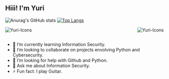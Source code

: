 ## Hiii! I'm Yuri
  ![Anurag's GitHub stats](https://github-readme-stats.vercel.app/api?username=h0udinni&show_icons=true&theme=tokyonight)
  [![Top Langs](https://github-readme-stats.vercel.app/api/top-langs/?username=h0udinni)](https://github.com/anuraghazra/github-readme-stats)

  <img align="center" alt="Yuri-Icons" src="https://skillicons.dev/icons?i=python,bash,linux,azure,)](https://skillicons.dev">
  <img align="right" alt="Yuri-Icons" src="https://images-wixmp-ed30a86b8c4ca887773594c2.wixmp.com/f/4c47f642-23e8-4a2f-9b60-14e17baa498a/da3fnhz-0643584f-27e4-4196-86a0-bd38f21c9bde.gif?token=eyJ0eXAiOiJKV1QiLCJhbGciOiJIUzI1NiJ9.eyJzdWIiOiJ1cm46YXBwOjdlMGQxODg5ODIyNjQzNzNhNWYwZDQxNWVhMGQyNmUwIiwiaXNzIjoidXJuOmFwcDo3ZTBkMTg4OTgyMjY0MzczYTVmMGQ0MTVlYTBkMjZlMCIsIm9iaiI6W1t7InBhdGgiOiJcL2ZcLzRjNDdmNjQyLTIzZTgtNGEyZi05YjYwLTE0ZTE3YmFhNDk4YVwvZGEzZm5oei0wNjQzNTg0Zi0yN2U0LTQxOTYtODZhMC1iZDM4ZjIxYzliZGUuZ2lmIn1dXSwiYXVkIjpbInVybjpzZXJ2aWNlOmZpbGUuZG93bmxvYWQiXX0.dVeDY8TEBYkP_Pqr32ZxH8JGwVQK5zzTWgQCpEC7XLo">

##

- 🌱 I’m currently learning Information Security. 
- 👯 I’m looking to collaborate on projects envolving Python and Cybersecurity. 
- 🤔 I’m looking for help with Github and Python.
- 💬 Ask me about Information Security.
- ⚡ Fun fact: I play Guitar.
